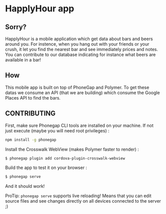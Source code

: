 # HapplyHour app

## Sorry?

HapplyHour is a mobile application which get data about bars and beers around you.
For instence, when you hang out with your friends or your crush, it let you find the nearest bar and see immediately prices and notes.
You can contribute to our database indicating for instance what beers are available in a bar!

## How

This mobile app is built on top of PhoneGap and Polymer.
To get these datas we consume an API (that we are building) which consume the Google Places API to find the bars.

## CONTRIBUTING

First, make sure Phonegap CLI tools are installed on your machine. If not just execute (maybe you will need root privileges) :

```sh
npm install -g phonegap
```

Install the Crosswalk WebView (makes Polymer faster to render) :

```sh
$ phonegap plugin add cordova-plugin-crosswalk-webview
```

Build the app to test it on your browser :

```sh
$ phonegap serve
```
And it should work!

ProTip: `phonegap serve` supports live reloading! Means that you can edit source files and see changes directly on all devices connected to the server ;)


